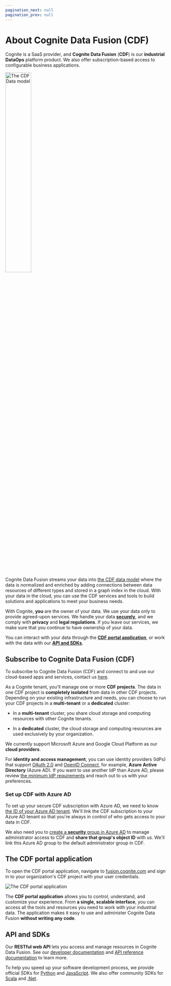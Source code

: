 ```yaml
---
pagination_next: null
pagination_prev: null
---
```


# About Cognite Data Fusion (CDF)

Cognite is a SaaS provider, and **Cognite Data Fusion** (**CDF**) is our **industrial DataOps** platform product. We also offer subscription-based access to configurable business applications.

<img className="media-right" src="https://apps-cdn.cogniteapp.com/@cognite/docs-portal-images/1.0.0/images/cdf/learn/cdf_resource_types.png" alt="The CDF Data model" width="40%" />

Cognite Data Fusion streams your data into [the CDF data model](learn/cdf_basics/cdf_basics_datamodel.md) where the data is normalized and enriched by adding connections between data resources of different types and stored in a graph index in the cloud. With your data in the cloud, you can use the CDF services and tools to build solutions and applications to meet your business needs.

With Cognite, **you** are the owner of your data. We use your data only to provide agreed-upon services. We handle your data [**securely**](./trust/security/index.md), and we comply with **privacy** and **legal regulations**. If you leave our services, we make sure that you continue to have ownership of your data.

You can interact with your data through the [**CDF portal application**](#the-cdf-portal-application), or work with the data with our [**API and SDKs**](#api-and-sdks).

## Subscribe to Cognite Data Fusion (CDF)

To subscribe to Cognite Data Fusion (CDF) and connect to and use our cloud-based apps and services, contact us [here](https://www.cognite.com/request-demo).

As a Cognite tenant, you'll manage one or more **CDF projects**. The data in one CDF project is **completely isolated** from data in other CDF projects. Depending on your existing infrastructure and needs, you can choose to run your CDF projects in a **multi-tenant** or a **dedicated** cluster:

- In a **multi-tenant** cluster, you share cloud storage and computing resources with other Cognite tenants.

- In a **dedicated** cluster, the cloud storage and computing resources are used exclusively by your organization.

We currently support Microsoft Azure and Google Cloud Platform as our **cloud providers**.

For **identity and access management**, you can use identity providers (IdPs) that support [OAuth 2.0](https://oauth.net/2/) and [OpenID Connect](https://openid.net/connect/), for example, **Azure Active Directory** (Azure AD). If you want to use another IdP than Azure AD, please review [the minimum IdP requirements](access/concepts/minimum_idp_requirements.md) and reach out to us with your preferences.

### Set up CDF with Azure AD

To set up your secure CDF subscription with Azure AD, we need to know [the ID of your Azure AD tenant](https://docs.microsoft.com/en-us/azure/active-directory/fundamentals/active-directory-how-to-find-tenant). We'll link the CDF subscription to your Azure AD tenant so that you're always in control of who gets access to your data in CDF.

We also need you to [create a **security** group in Azure AD](https://docs.microsoft.com/en-us/azure/active-directory/fundamentals/active-directory-groups-create-azure-portal) to manage administrator access to CDF and **share that group's object ID** with us. We'll link this Azure AD group to the default administrator group in CDF.

## The CDF portal application

To open the CDF portal application, navigate to [fusion.cognite.com](https://fusion.cognite.com) and sign in to your organization's CDF project with your user credentials.

<img className="screenshot" src="https://apps-cdn.cogniteapp.com/@cognite/docs-portal-images/1.0.0/images/cdf/images/cdf_home.png" alt="The CDF portal application" />

The **CDF portal application** allows you to control, understand, and customize your experience. From **a single, scalable interface**, you can access all the tools and resources you need to work with your industrial data. The application makes it easy to use and administer Cognite Data Fusion **without writing any code**.

## API and SDKs

Our **RESTful web API** lets you access and manage resources in Cognite Data Fusion. See our [developer documentation](../dev/) and [API reference documentation](../api/v1/) to learn more.

To help you speed up your software development process, we provide official SDKs for [Python](../dev/guides/sdk/python/) and [JavaScript](../dev/guides/sdk/js/). We also offer community SDKs for [Scala](https://github.com/cognitedata/cognite-sdk-scala) and [.Net](https://github.com/cognitedata/cognite-sdk-dotnet).